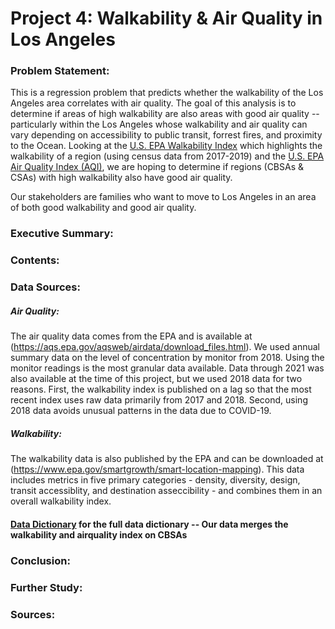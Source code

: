 # Project 4: Walkability & Air Quality in Los Angeles

### Problem Statement:
This is a regression problem that predicts whether the walkability of the Los Angeles area correlates with air quality. The goal of this analysis is to determine if areas of high walkability are also areas with good air quality -- particularly within the Los Angeles whose walkability and air quality can vary depending on accessibility to public transit, forrest fires, and proximity to the Ocean.
Looking at the [U.S. EPA Walkability Index](https://edg.epa.gov/metadata/catalog/search/resource/details.page?uuid=%7B251AFDD9-23A7-4068-9B27-A3048A7E6012%7D) which highlights the walkability of a region (using census data from 2017-2019) and the [U.S. EPA Air Quality Index (AQI)](https://aqs.epa.gov/aqsweb/airdata/download_files.html), we are hoping to determine if regions (CBSAs & CSAs) with high walkability also have good air quality.     

Our stakeholders are families who want to move to Los Angeles in an area of both good walkability and good air quality.

### Executive Summary:


### Contents: 


### Data Sources:
##### Air Quality:
The air quality data comes from the EPA and is available at (https://aqs.epa.gov/aqsweb/airdata/download_files.html). 
We used annual summary data on the level of concentration by monitor from 2018.
Using the monitor readings is the most granular data available.
Data through 2021 was also available at the time of this project, but we used 2018 data for two reasons.
First, the walkability index is published on a lag so that the most recent index uses raw data primarily from 2017 and 2018.
Second, using 2018 data avoids unusual patterns in the data due to COVID-19.

##### Walkability:
The walkability data is also published by the EPA and can be downloaded at (https://www.epa.gov/smartgrowth/smart-location-mapping).
This data includes metrics in five primary categories - density, diversity, design, transit accessiblity, and destination asseccibility - and combines them in an overall walkability index. 

#### [Data Dictionary](https://docs.google.com/spreadsheets/d/1r2PsolJEZtMx6HIJzTZFNOOO5BFDuejNbNi8Xu0Aalg/edit#gid=0) for the full data dictionary -- Our data merges the walkability and airquality index on CBSAs


### Conclusion:



### Further Study:


### Sources:
